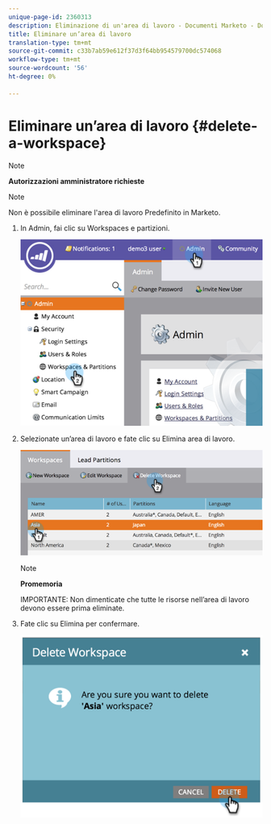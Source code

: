 ```yaml
---
unique-page-id: 2360313
description: Eliminazione di un'area di lavoro - Documenti Marketo - Documentazione prodotto
title: Eliminare un’area di lavoro
translation-type: tm+mt
source-git-commit: c33b7ab59e612f37d3f64bb954579700dc574068
workflow-type: tm+mt
source-wordcount: '56'
ht-degree: 0%

---
```



# Eliminare un’area di lavoro {#delete-a-workspace}

>[!NOTE]
>
>**Autorizzazioni amministratore richieste**

>[!NOTE]
>
>Non è possibile eliminare l&#39;area di lavoro Predefinito in Marketo.

1. In Admin, fai clic su Workspaces e partizioni.

   ![](assets/image2014-9-17-11-3a56-3a34.png)

1. Selezionate un’area di lavoro e fate clic su Elimina area di lavoro.

   ![](assets/image2014-9-17-11-3a56-3a50.png)

   >[!NOTE]
   >
   >**Promemoria**
   >
   >IMPORTANTE: Non dimenticate che tutte le risorse nell’area di lavoro devono essere prima eliminate.

1. Fate clic su Elimina per confermare.

   ![](assets/image2014-9-17-11-3a57-3a1.png)

